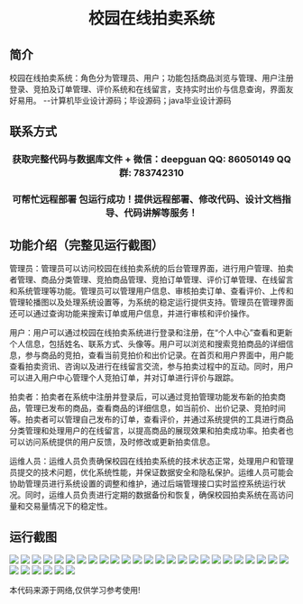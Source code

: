 <p><h1 align="center">校园在线拍卖系统</h1></p>

## 简介
校园在线拍卖系统：角色分为管理员、用户；功能包括商品浏览与管理、用户注册登录、竞拍及订单管理、评价系统和在线留言，支持实时出价与信息查询，界面友好易用。    --计算机毕业设计源码；毕设源码；java毕业设计源码


## 联系方式
<p><h3 align="center">获取完整代码与数据库文件 + 微信：deepguan QQ: 86050149 QQ群: 783742310</h3></p>
<p><h3 align="center">可帮忙远程部署 包运行成功！提供远程部署、修改代码、设计文档指导、代码讲解等服务！</h3></p>

## 功能介绍（完整见运行截图）
管理员：管理员可以访问校园在线拍卖系统的后台管理界面，进行用户管理、拍卖者管理、商品分类管理、竞拍商品管理、竞拍订单管理、评价订单管理、在线留言和系统管理等功能。管理员可以管理用户信息、审核拍卖订单、查看评价、上传和管理轮播图以及处理系统设置等，为系统的稳定运行提供支持。管理员在管理界面还可以通过查询功能来搜索订单或用户信息，并进行审核和评价操作。

用户：用户可以通过校园在线拍卖系统进行登录和注册，在“个人中心”查看和更新个人信息，包括姓名、联系方式、头像等。用户可以浏览和搜索竞拍商品的详细信息，参与商品的竞拍，查看当前竞拍价和出价记录。在首页和用户界面中，用户能查看拍卖资讯、咨询以及进行在线留言交流，参与拍卖过程中的互动。同时，用户可以进入用户中心管理个人竞拍订单，并对订单进行评价与跟踪。

拍卖者：拍卖者在系统中注册并登录后，可以通过竞拍管理功能发布新的拍卖商品，管理已发布的商品，查看商品的详细信息，如当前价、出价记录、竞拍时间等。拍卖者可以管理自己发布的订单，查看评价，并通过系统提供的工具进行商品分类管理和处理用户的在线留言，以提高商品的展现效果和拍卖成功率。拍卖者也可以访问系统提供的用户反馈，及时修改或更新拍卖信息。

运维人员：运维人员负责确保校园在线拍卖系统的技术状态正常，处理用户和管理员提交的技术问题，优化系统性能，并保证数据安全和隐私保护。运维人员可能会协助管理员进行系统设置的调整和维护，通过后端管理接口实时监控系统运行状况。同时，运维人员负责进行定期的数据备份和恢复，确保校园拍卖系统在高访问量和交易量情况下的稳定性。


## 运行截图
![](https://bs-1329754181.cos.ap-shanghai.myqcloud.com/spring/CampusOnlineAuctionSystem/img/001.jpg)
![](https://bs-1329754181.cos.ap-shanghai.myqcloud.com/spring/CampusOnlineAuctionSystem/img/002.jpg)
![](https://bs-1329754181.cos.ap-shanghai.myqcloud.com/spring/CampusOnlineAuctionSystem/img/003.jpg)
![](https://bs-1329754181.cos.ap-shanghai.myqcloud.com/spring/CampusOnlineAuctionSystem/img/004.jpg)
![](https://bs-1329754181.cos.ap-shanghai.myqcloud.com/spring/CampusOnlineAuctionSystem/img/005.jpg)
![](https://bs-1329754181.cos.ap-shanghai.myqcloud.com/spring/CampusOnlineAuctionSystem/img/006.jpg)
![](https://bs-1329754181.cos.ap-shanghai.myqcloud.com/spring/CampusOnlineAuctionSystem/img/007.jpg)
![](https://bs-1329754181.cos.ap-shanghai.myqcloud.com/spring/CampusOnlineAuctionSystem/img/008.jpg)
![](https://bs-1329754181.cos.ap-shanghai.myqcloud.com/spring/CampusOnlineAuctionSystem/img/009.jpg)
![](https://bs-1329754181.cos.ap-shanghai.myqcloud.com/spring/CampusOnlineAuctionSystem/img/010.jpg)
![](https://bs-1329754181.cos.ap-shanghai.myqcloud.com/spring/CampusOnlineAuctionSystem/img/011.jpg)
![](https://bs-1329754181.cos.ap-shanghai.myqcloud.com/spring/CampusOnlineAuctionSystem/img/012.jpg)
![](https://bs-1329754181.cos.ap-shanghai.myqcloud.com/spring/CampusOnlineAuctionSystem/img/013.jpg)
![](https://bs-1329754181.cos.ap-shanghai.myqcloud.com/spring/CampusOnlineAuctionSystem/img/014.jpg)
![](https://bs-1329754181.cos.ap-shanghai.myqcloud.com/spring/CampusOnlineAuctionSystem/img/015.jpg)
![](https://bs-1329754181.cos.ap-shanghai.myqcloud.com/spring/CampusOnlineAuctionSystem/img/016.jpg)
![](https://bs-1329754181.cos.ap-shanghai.myqcloud.com/spring/CampusOnlineAuctionSystem/img/017.jpg)
![](https://bs-1329754181.cos.ap-shanghai.myqcloud.com/spring/CampusOnlineAuctionSystem/img/018.jpg)
![](https://bs-1329754181.cos.ap-shanghai.myqcloud.com/spring/CampusOnlineAuctionSystem/img/019.jpg)
![](https://bs-1329754181.cos.ap-shanghai.myqcloud.com/spring/CampusOnlineAuctionSystem/img/020.jpg)
![](https://bs-1329754181.cos.ap-shanghai.myqcloud.com/spring/CampusOnlineAuctionSystem/img/021.jpg)
![](https://bs-1329754181.cos.ap-shanghai.myqcloud.com/spring/CampusOnlineAuctionSystem/img/022.jpg)
![](https://bs-1329754181.cos.ap-shanghai.myqcloud.com/spring/CampusOnlineAuctionSystem/img/023.jpg)
![](https://bs-1329754181.cos.ap-shanghai.myqcloud.com/spring/CampusOnlineAuctionSystem/img/024.jpg)
![](https://bs-1329754181.cos.ap-shanghai.myqcloud.com/spring/CampusOnlineAuctionSystem/img/025.jpg)
![](https://bs-1329754181.cos.ap-shanghai.myqcloud.com/spring/CampusOnlineAuctionSystem/img/026.jpg)
![](https://bs-1329754181.cos.ap-shanghai.myqcloud.com/spring/CampusOnlineAuctionSystem/img/027.jpg)
![](https://bs-1329754181.cos.ap-shanghai.myqcloud.com/spring/CampusOnlineAuctionSystem/img/028.jpg)
![](https://bs-1329754181.cos.ap-shanghai.myqcloud.com/spring/CampusOnlineAuctionSystem/img/029.jpg)
![](https://bs-1329754181.cos.ap-shanghai.myqcloud.com/spring/CampusOnlineAuctionSystem/img/030.jpg)
![](https://bs-1329754181.cos.ap-shanghai.myqcloud.com/spring/CampusOnlineAuctionSystem/img/031.jpg)

<p>本代码来源于网络,仅供学习参考使用!</p>
